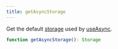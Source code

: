 ```yaml
---
title: getAsyncStorage
---
```


Get the default [storage](storage.md) used by [useAsync](use-async.md).

```typescript
function getAsyncStorage(): Storage
```
